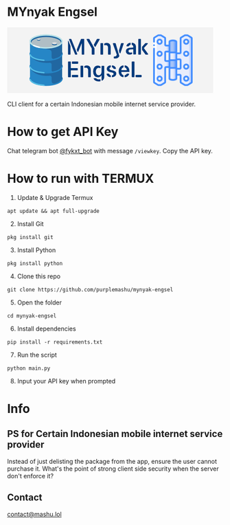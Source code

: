 # MYnyak Engsel

![banner](banner.png)

CLI client for a certain Indonesian mobile internet service provider.

# How to get API Key
Chat telegram bot [@fykxt_bot](https://t.me/fykxt_bot) with message `/viewkey`. Copy the API key.

# How to run with TERMUX
1. Update & Upgrade Termux
```
apt update && apt full-upgrade
```
2. Install Git
```
pkg install git
```
3. Install Python
```
pkg install python
```
4. Clone this repo
```
git clone https://github.com/purplemashu/mynyak-engsel
```
5. Open the folder
```
cd mynyak-engsel
```
6. Install dependencies
```
pip install -r requirements.txt
```
7. Run the script
```
python main.py
```
8. Input your API key when prompted

# Info

## PS for Certain Indonesian mobile internet service provider

Instead of just delisting the package from the app, ensure the user cannot purchase it.
What's the point of strong client side security when the server don't enforce it?

## Contact

contact@mashu.lol
